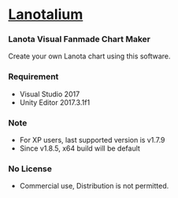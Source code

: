 # [Lanotalium](http://www.lanotalium.cn)
### Lanota Visual Fanmade Chart Maker
Create your own Lanota chart using this software.
### Requirement
- Visual Studio 2017
- Unity Editor 2017.3.1f1
### Note
- For XP users, last supported version is v1.7.9
- Since v1.8.5, x64 build will be default
### No License
- Commercial use, Distribution is not permitted.
